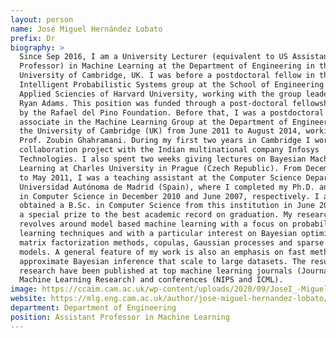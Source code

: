 ```yaml
---
layout: person
name: José Miguel Hernández Lobato
prefix: Dr
biography: >
  Since Sep 2016, I am a University Lecturer (equivalent to US Assistant
  Professor) in Machine Learning at the Department of Engineering in the
  University of Cambridge, UK. I was before a postdoctoral fellow in the Harvard
  Intelligent Probabilistic Systems group at the School of Engineering and
  Applied Sciencies of Harvard University, working with the group leader Prof.
  Ryan Adams. This position was funded through a post-doctoral fellowship given
  by the Rafael del Pino Foundation. Before that, I was a postdoctoral research
  associate in the Machine Learning Group at the Department of Engineering in
  the University of Cambridge (UK) from June 2011 to August 2014, working with
  Prof. Zoubin Ghahramani. During my first two years in Cambridge I worked in a
  collaboration project with the Indian multinational company Infosys
  Technologies. I also spent two weeks giving lectures on Bayesian Machine
  Learning at Charles University in Prague (Czech Republic). From December 2010
  to May 2011, I was a teaching assistant at the Computer Science Department in
  Universidad Autónoma de Madrid (Spain), where I completed my Ph.D. and M.Phil.
  in Computer Science in December 2010 and June 2007, respectively. I also
  obtained a B.Sc. in Computer Science from this institution in June 2004, with
  a special prize to the best academic record on graduation. My research
  revolves around model based machine learning with a focus on probabilistic
  learning techniques and with a particular interest on Bayesian optimization,
  matrix factorization methods, copulas, Gaussian processes and sparse linear
  models. A general feature of my work is also an emphasis on fast methods for
  approximate Bayesian inference that scale to large datasets. The results of my
  research have been published at top machine learning journals (Journal of
  Machine Learning Research) and conferences (NIPS and ICML).
image: https://ccaim.cam.ac.uk/wp-content/uploads/2020/09/JoseI_-Miguel-HernaI_ndez-Lobato-BW.jpg
website: https://mlg.eng.cam.ac.uk/author/jose-miguel-hernandez-lobato/
department: Department of Engineering
position: Assistant Professor in Machine Learning
---
```

